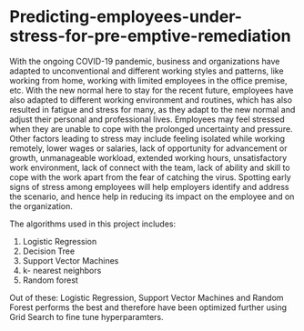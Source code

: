 # Predicting-employees-under-stress-for-pre-emptive-remediation
With the ongoing COVID-19 pandemic, business and organizations have adapted to unconventional and different working styles and patterns, like working from home, working with limited employees in the office premise, etc. With the new normal here to stay for the recent future, employees have also adapted to different working environment and routines, which has also resulted in fatigue and stress for many, as they adapt to the new normal and adjust their personal and professional lives. Employees may feel stressed when they are unable to cope with the prolonged uncertainty and pressure. Other factors leading to stress may include feeling isolated while working remotely, lower wages or salaries, lack of opportunity for advancement or growth, unmanageable workload, extended working hours, unsatisfactory work environment, lack of connect with the team, lack of ability and skill to cope with the work apart from the fear of catching the virus. Spotting early signs of stress among employees will help employers identify and address the scenario, and hence help in reducing its impact on the employee and on the organization. 

The algorithms used in this project includes:
1. Logistic Regression
2. Decision Tree 
3. Support Vector Machines
4. k- nearest neighbors
5. Random forest 

Out of these: Logistic Regression, Support Vector Machines and Random Forest performs the best and therefore have been optimized further using Grid Search to fine tune hyperparamters. 
